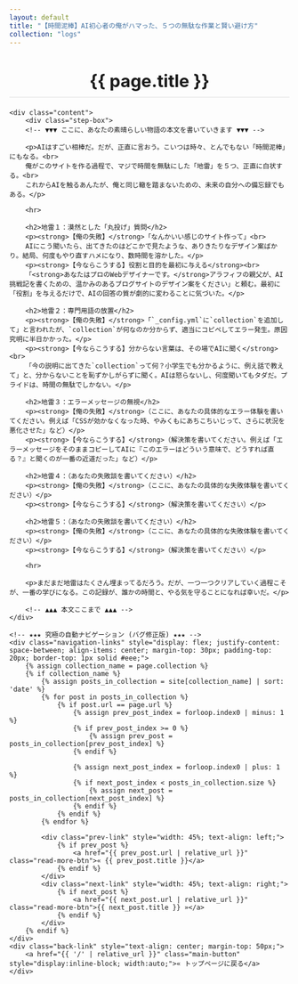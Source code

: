 ```yaml
---
layout: default
title: "【時間泥棒】AI初心者の俺がハマった、５つの無駄な作業と賢い避け方"
collection: "logs"
---
```


<div class="container blog-post" style="max-width: 850px;">
    <header style="text-align:center; margin-bottom: 20px;">
        <h1 style="font-size: 2.2em; border-bottom: 2px solid #eee; padding-bottom:10px; margin-bottom: 5px;">{{ page.title }}</h1>
    </header>

    <div class="content">
        <div class="step-box">
        <!-- ▼▼▼ ここに、あなたの素晴らしい物語の本文を書いていきます ▼▼▼ -->

        <p>AIはすごい相棒だ。だが、正直に言おう。こいつは時々、とんでもない「時間泥棒」にもなる。<br>
        俺がこのサイトを作る過程で、マジで時間を無駄にした「地雷」を５つ、正直に白状する。<br>
        これからAIを触るあんたが、俺と同じ轍を踏まないための、未来の自分への備忘録でもある。</p>

        <hr>

        <h2>地雷１：漠然とした「丸投げ」質問</h2>
        <p><strong>【俺の失敗】</strong>「なんかいい感じのサイト作って」<br>
        AIにこう聞いたら、出てきたのはどこかで見たような、ありきたりなデザイン案ばかり。結局、何度もやり直すハメになり、数時間を溶かした。</p>
        <p><strong>【今ならこうする】役割と目的を最初に与える</strong><br>
        「<strong>あなたはプロのWebデザイナーです。</strong>アラフィフの親父が、AI挑戦記を書くための、温かみのあるブログサイトのデザイン案をください」と頼む。最初に「役割」を与えるだけで、AIの回答の質が劇的に変わることに気づいた。</p>

        <h2>地雷２：専門用語の放置</h2>
        <p><strong>【俺の失敗】</strong>「`_config.yml`に`collection`を追加して」と言われたが、`collection`が何なのか分からず、適当にコピペしてエラー発生。原因究明に半日かかった。</p>
        <p><strong>【今ならこうする】分からない言葉は、その場でAIに聞く</strong><br>
        「今の説明に出てきた`collection`って何？小学生でも分かるように、例え話で教えて」と、分からないことを恥ずかしがらずに聞く。AIは怒らないし、何度聞いてもタダだ。プライドは、時間の無駄でしかない。</p>

        <h2>地雷３：エラーメッセージの無視</h2>
        <p><strong>【俺の失敗】</strong>（ここに、あなたの具体的なエラー体験を書いてください。例えば「CSSが効かなくなった時、やみくもにあちこちいじって、さらに状況を悪化させた」など）</p>
        <p><strong>【今ならこうする】</strong>（解決策を書いてください。例えば「エラーメッセージをそのままコピーしてAIに『このエラーはどういう意味で、どうすれば直る？』と聞くのが一番の近道だった」など）</p>

        <h2>地雷４：（あなたの失敗談を書いてください）</h2>
        <p><strong>【俺の失敗】</strong>（ここに、あなたの具体的な失敗体験を書いてください）</p>
        <p><strong>【今ならこうする】</strong>（解決策を書いてください）</p>
        
        <h2>地雷５：（あなたの失敗談を書いてください）</h2>
        <p><strong>【俺の失敗】</strong>（ここに、あなたの具体的な失敗体験を書いてください）</p>
        <p><strong>【今ならこうする】</strong>（解決策を書いてください）</p>
        
        <hr>

        <p>まだまだ地雷はたくさん埋まってるだろう。だが、一つ一つクリアしていく過程こそが、一番の学びになる。この記録が、誰かの時間と、やる気を守ることになれば幸いだ。</p>

        <!-- ▲▲▲ 本文ここまで ▲▲▲ -->
    </div>
    
    <!-- ★★★ 究極の自動ナビゲーション (バグ修正版) ★★★ -->
    <div class="navigation-links" style="display: flex; justify-content: space-between; align-items: center; margin-top: 30px; padding-top: 20px; border-top: 1px solid #eee;">
        {% assign collection_name = page.collection %}
        {% if collection_name %}
            {% assign posts_in_collection = site[collection_name] | sort: 'date' %}
            {% for post in posts_in_collection %}
                {% if post.url == page.url %}
                    {% assign prev_post_index = forloop.index0 | minus: 1 %}
                    {% if prev_post_index >= 0 %}
                        {% assign prev_post = posts_in_collection[prev_post_index] %}
                    {% endif %}

                    {% assign next_post_index = forloop.index0 | plus: 1 %}
                    {% if next_post_index < posts_in_collection.size %}
                        {% assign next_post = posts_in_collection[next_post_index] %}
                    {% endif %}
                {% endif %}
            {% endfor %}
            
            <div class="prev-link" style="width: 45%; text-align: left;">
                {% if prev_post %}
                    <a href="{{ prev_post.url | relative_url }}" class="read-more-btn">« {{ prev_post.title }}</a>
                {% endif %}
            </div>
            <div class="next-link" style="width: 45%; text-align: right;">
                {% if next_post %}
                    <a href="{{ next_post.url | relative_url }}" class="read-more-btn">{{ next_post.title }} »</a>
                {% endif %}
            </div>
        {% endif %}
    </div>
    <div class="back-link" style="text-align: center; margin-top: 50px;">
        <a href="{{ '/' | relative_url }}" class="main-button" style="display:inline-block; width:auto;">« トップページに戻る</a>
    </div>
</div>